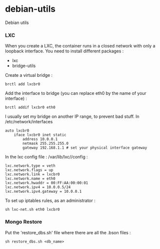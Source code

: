 # debian-utils
Debian utils

### LXC

When you create a LXC, the container runs in a closed network with only a loopback interface.
You need to install different packages :

* lxc
* bridge-utils

Create a virtual bridge :

```
brctl add lxcbr0
```

Add the interface to bridge (you can replace eth0 by the name of your interface) :

```
brctl addif lxcbr0 eth0
```

I usually set my bridge on another IP range, to prevent bad stuff. In /etc/network/interfaces

```
auto lxcbr0
    iface lxcbr0 inet static
        address 10.0.0.1
        netmask 255.255.255.0
        gateway 192.168.1.1 # set your physical interface gateway
```

In the lxc config file : /var/lib/lxc/<name>/config :

```
lxc.network.type = veth
lxc.network.flags = up
lxc.network.link = lxcbr0
lxc.network.name = eth0
lxc.network.hwaddr = 00:FF:AA:00:00:01
lxc.network.ipv4 = 10.0.0.5/24
lxc.network.ipv4.gateway = 10.0.0.1
```

To set up iptables rules, as an administrator :

```
sh lxc-net.sh eth0 lxcbr0
```

### Mongo Restore

Put the 'restore_dbs.sh' file where there are all the .bson files :

```
sh restore_dbs.sh <db_name>
```
